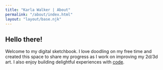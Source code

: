 ```yaml
---
title: "Karla Walker | About"
permalink: "/about/index.html"
layout: "layout/base.njk"
---
```


## Hello there!

<div class="about">
  <p>
Welcome to my digital sketchbook. I love doodling on my free time and created this space to share my progress as I work on improving my 2d/3d art. I also enjoy building delightful experiences with <a href="https://karla.codes">code</a>.
  </p>
  <!-- <div class="sm-links">
    <ul>
      <li><a href="https://twitter.com/keidoubleju">Twitter</a></li>
      <li><a href="https://www.artstation.com/karlawalker">ArtStation</a></li>
  </div> -->
</div>
